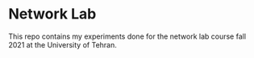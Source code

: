 # Network Lab
This repo contains my experiments done for the network lab course fall 2021 at the University of Tehran.

